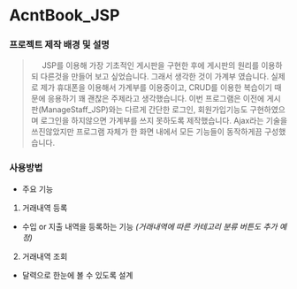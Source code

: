 # AcntBook_JSP

### 프로젝트 제작 배경 및 설명
>  &nbsp;&nbsp;&nbsp;&nbsp;&nbsp;JSP를 이용해 가장 기초적인 게시판을 구현한 후에 게시판의 원리를 이용하되 다른것을 만들어 보고 싶었습니다. 그래서 생각한 것이 가계부 였습니다. 실제로 제가 휴대폰을 이용해서 가계부를 이용중이고, CRUD를 이용한 복습이기 때문에 응용하기 꽤 괜찮은 주제라고 생각했습니다. 이번 프로그램은 이전에 게시판(ManageStaff_JSP)와는 다르게 간단한 로그인, 회원가입기능도 구현하였으며 로그인을 하지않으면 가계부를 쓰지 못하도록 제작했습니다. Ajax라는 기술을 쓰진않았지만 프로그램 자체가 한 화면 내에서 모든 기능들이 동작하게끔 구성했습니다.

### 사용방법

* 주요 기능
1. 거래내역 등록

* 수입 or 지출 내역을 등록하는 기능 _(거래내역에 따른 카테고리 분류 버튼도 추가 예정)_

2. 거래내역 조회
* 달력으로 한눈에 볼 수 있도록 설계

